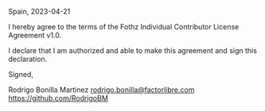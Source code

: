 Spain, 2023-04-21

I hereby agree to the terms of the Fothz Individual Contributor License
Agreement v1.0.

I declare that I am authorized and able to make this agreement and sign this
declaration.

Signed,

Rodrigo Bonilla Martinez rodrigo.bonilla@factorlibre.com https://github.com/RodrigoBM
